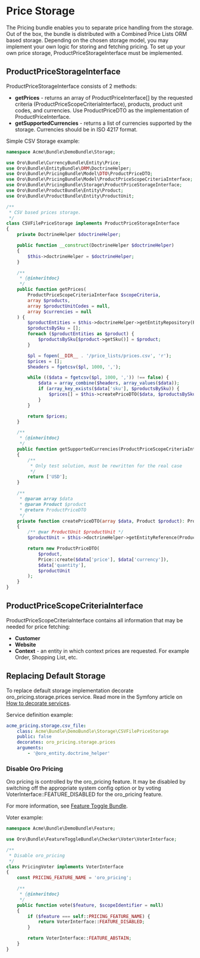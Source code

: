 <a id="bundle-docs-commerce-pricing-bundle-price-storage"></a>

# Price Storage

The Pricing bundle enables you to separate price handling from the storage. Out of the box, the bundle is distributed
with a Combined Price Lists ORM based storage. Depending on the chosen storage model, you may implement your own logic for storing and fetching pricing. To set up your own price storage, ProductPriceStorageInterface must be implemented.

## ProductPriceStorageInterface

ProductPriceStorageInterface consists of 2 methods:

- **getPrices** - returns an array of ProductPriceInterface[] by the requested criteria (ProductPriceScopeCriteriaInterface), products, product unit codes, and currencies. Use ProductPriceDTO as the implementation of ProductPriceInterface.
- **getSupportedCurrencies** - returns a list of currencies supported by the storage. Currencies should be in ISO 4217 format.

Simple CSV Storage example:

```php
namespace Acme\Bundle\DemoBundle\Storage;

use Oro\Bundle\CurrencyBundle\Entity\Price;
use Oro\Bundle\EntityBundle\ORM\DoctrineHelper;
use Oro\Bundle\PricingBundle\Model\DTO\ProductPriceDTO;
use Oro\Bundle\PricingBundle\Model\ProductPriceScopeCriteriaInterface;
use Oro\Bundle\PricingBundle\Storage\ProductPriceStorageInterface;
use Oro\Bundle\ProductBundle\Entity\Product;
use Oro\Bundle\ProductBundle\Entity\ProductUnit;

/**
 * CSV based prices storage.
 */
class CSVFilePriceStorage implements ProductPriceStorageInterface
{
    private DoctrineHelper $doctrineHelper;

    public function __construct(DoctrineHelper $doctrineHelper)
    {
        $this->doctrineHelper = $doctrineHelper;
    }

    /**
     * {@inheritdoc}
     */
    public function getPrices(
        ProductPriceScopeCriteriaInterface $scopeCriteria,
        array $products,
        array $productUnitCodes = null,
        array $currencies = null
    ) {
        $productEntities = $this->doctrineHelper->getEntityRepository(Product::class)->findBy(['id' => $products]);
        $productsBySku = [];
        foreach ($productEntities as $product) {
            $productsBySku[$product->getSku()] = $product;
        }

        $pl = fopen(__DIR__ . '/price_lists/prices.csv', 'r');
        $prices = [];
        $headers = fgetcsv($pl, 1000, ',');

        while (($data = fgetcsv($pl, 1000, ',')) !== false) {
            $data = array_combine($headers, array_values($data));
            if (array_key_exists($data['sku'], $productsBySku)) {
                $prices[] = $this->createPriceDTO($data, $productsBySku[$data['sku']]);
            }
        }

        return $prices;
    }

    /**
     * {@inheritdoc}
     */
    public function getSupportedCurrencies(ProductPriceScopeCriteriaInterface $scopeCriteria)
    {
        /**
         * Only test solution, must be rewritten for the real case
         */
        return ['USD'];
    }

    /**
     * @param array $data
     * @param Product $product
     * @return ProductPriceDTO
     */
    private function createPriceDTO(array $data, Product $product): ProductPriceDTO
    {
        /** @var ProductUnit $productUnit */
        $productUnit = $this->doctrineHelper->getEntityReference(ProductUnit::class, $data['unit']);

        return new ProductPriceDTO(
            $product,
            Price::create($data['price'], $data['currency']),
            $data['quantity'],
            $productUnit
        );
    }
}
```

## ProductPriceScopeCriteriaInterface

ProductPriceScopeCriteriaInterface contains all information that may be needed for price fetching:

- **Customer**
- **Website**
- **Context** - an entity in which context prices are requested. For example Order, Shopping List, etc.

## Replacing Default Storage

To replace default storage implementation decorate oro_pricing.storage.prices service.
Read more in the Symfony article on <a href="https://symfony.com/doc/5.4/service_container/service_decoration.html" target="_blank">How to decorate services</a>.

Service definition example:

```yaml
acme_pricing.storage.csv_file:
    class: Acme\Bundle\DemoBundle\Storage\CSVFilePriceStorage
    public: false
    decorates: oro_pricing.storage.prices
    arguments:
        - '@oro_entity.doctrine_helper'
```

### Disable Oro Pricing

Oro pricing is controlled by the oro_pricing feature. It may be disabled by switching off the appropriate system config option
or by voting VoterInterface::FEATURE_DISABLED for the oro_pricing feature.

For more information, see [Feature Toggle Bundle](../../platform/FeatureToggleBundle/index.md#bundle-docs-platform-feature-toggle-bundle).

Voter example:

```php
namespace Acme\Bundle\DemoBundle\Feature;

use Oro\Bundle\FeatureToggleBundle\Checker\Voter\VoterInterface;

/**
 * Disable oro_pricing
 */
class PricingVoter implements VoterInterface
{
    const PRICING_FEATURE_NAME = 'oro_pricing';

    /**
     * {@inheritdoc}
     */
    public function vote($feature, $scopeIdentifier = null)
    {
        if ($feature === self::PRICING_FEATURE_NAME) {
            return VoterInterface::FEATURE_DISABLED;
        }

        return VoterInterface::FEATURE_ABSTAIN;
    }
}
```

<!-- Frontend -->
